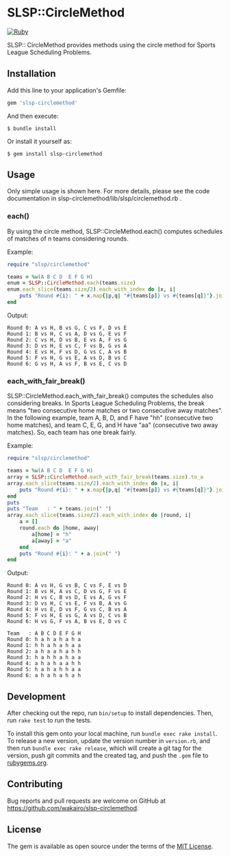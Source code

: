 # SLSP::CircleMethod

[![Ruby](https://github.com/wakairo/slsp-circlemethod/actions/workflows/main.yml/badge.svg)](https://github.com/wakairo/slsp-circlemethod/actions/workflows/main.yml)

SLSP:: CircleMethod provides methods using the circle method for Sports League Scheduling Problems.

## Installation

Add this line to your application's Gemfile:

```ruby
gem 'slsp-circlemethod'
```

And then execute:

    $ bundle install

Or install it yourself as:

    $ gem install slsp-circlemethod

## Usage

Only simple usage is shown here. For more details, please see the code documentation in slsp-circlemethod/lib/slsp/circlemethod.rb .

### each()

By using the circle method, SLSP::CircleMethod.each() computes schedules of matches of n teams considering rounds.

Example:
```ruby
require "slsp/circlemethod"

teams = %w(A B C D  E F G H)
enum = SLSP::CircleMethod.each(teams.size)
enum.each_slice(teams.size/2).each_with_index do |x, i|
    puts "Round #{i}: " + x.map{|p,q| "#{teams[p]} vs #{teams[q]}"}.join(", ")
end
```

Output:
```
Round 0: A vs H, B vs G, C vs F, D vs E
Round 1: B vs H, C vs A, D vs G, E vs F
Round 2: C vs H, D vs B, E vs A, F vs G
Round 3: D vs H, E vs C, F vs B, G vs A
Round 4: E vs H, F vs D, G vs C, A vs B
Round 5: F vs H, G vs E, A vs D, B vs C
Round 6: G vs H, A vs F, B vs E, C vs D
```


### each_with_fair_break()

SLSP::CircleMethod.each_with_fair_break() computes the schedules also considering breaks. In Sports League Scheduling Problems, the break means "two consecutive home matches or two consecutive away matches". 
In the following example, team A, B, D, and F have "hh" (consecutive two home matches), and team C, E, G, and H have "aa" (consecutive two away matches). So, each team has one break fairly.

Example:
```ruby
require "slsp/circlemethod"

teams = %w(A B C D  E F G H)
array = SLSP::CircleMethod.each_with_fair_break(teams.size).to_a
array.each_slice(teams.size/2).each_with_index do |x, i|
    puts "Round #{i}: " + x.map{|p,q| "#{teams[p]} vs #{teams[q]}"}.join(", ")
end
puts
puts "Team   : " + teams.join(" ")
array.each_slice(teams.size/2).each_with_index do |round, i|
    a = []
    round.each do |home, away|
        a[home] = "h"
        a[away] = "a"
    end
    puts "Round #{i}: " + a.join(" ")
end
```

Output:
```
Round 0: A vs H, G vs B, C vs F, E vs D
Round 1: B vs H, A vs C, D vs G, F vs E
Round 2: H vs C, B vs D, E vs A, G vs F
Round 3: D vs H, C vs E, F vs B, A vs G
Round 4: H vs E, D vs F, G vs C, B vs A
Round 5: F vs H, E vs G, A vs D, C vs B
Round 6: H vs G, F vs A, B vs E, D vs C

Team   : A B C D E F G H
Round 0: h a h a h a h a
Round 1: h h a h a h a a
Round 2: a h a a h a h h
Round 3: h a h h a h a a
Round 4: a h a h a a h h
Round 5: h a h a h h a a
Round 6: a h a h a h a h
```


## Development

After checking out the repo, run `bin/setup` to install dependencies. Then, run `rake test` to run the tests.

To install this gem onto your local machine, run `bundle exec rake install`. To release a new version, update the version number in `version.rb`, and then run `bundle exec rake release`, which will create a git tag for the version, push git commits and the created tag, and push the `.gem` file to [rubygems.org](https://rubygems.org).

## Contributing

Bug reports and pull requests are welcome on GitHub at https://github.com/wakairo/slsp-circlemethod.

## License

The gem is available as open source under the terms of the [MIT License](https://opensource.org/licenses/MIT).
